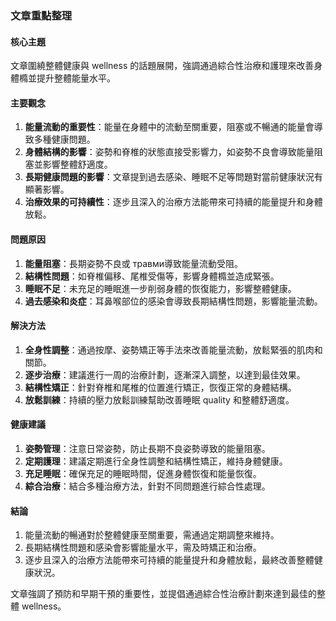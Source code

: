 ### 文章重點整理

#### 核心主題  
文章圍繞整體健康與 wellness 的話題展開，強調通過綜合性治療和護理來改善身體橢並提升整體能量水平。

#### 主要觀念  
1. **能量流動的重要性**：能量在身體中的流動至關重要，阻塞或不暢通的能量會導致多種健康問題。
2. **身體結構的影響**：姿勢和脊椎的狀態直接受影響力，如姿勢不良會導致能量阻塞並影響整體舒適度。
3. **長期健康問題的影響**：文章提到過去感染、睡眠不足等問題對當前健康狀況有顯著影響。
4. **治療效果的可持續性**：逐步且深入的治療方法能帶來可持續的能量提升和身體放鬆。

#### 問題原因  
1. **能量阻塞**：長期姿勢不良或 травми導致能量流動受阻。
2. **結構性問題**：如脊椎偏移、尾椎受傷等，影響身體橢並造成緊張。
3. **睡眠不足**：未充足的睡眠進一步削弱身體的恢復能力，影響整體健康。
4. **過去感染和炎症**：耳鼻喉部位的感染會導致長期結構性問題，影響能量流動。

#### 解決方法  
1. **全身性調整**：通過按摩、姿勢矯正等手法來改善能量流動，放鬆緊張的肌肉和關節。
2. **逐步治療**：建議進行一周的治療計劃，逐漸深入調整，以達到最佳效果。
3. **結構性矯正**：針對脊椎和尾椎的位置進行矯正，恢復正常的身體結構。
4. **放鬆訓練**：持續的壓力放鬆訓練幫助改善睡眠 quality 和整體舒適度。

#### 健康建議  
1. **姿勢管理**：注意日常姿勢，防止長期不良姿勢導致的能量阻塞。
2. **定期護理**：建議定期進行全身性調整和結構性矯正，維持身體健康。
3. **充足睡眠**：確保充足的睡眠時間，促進身體恢復和能量恢復。
4. **綜合治療**：結合多種治療方法，針對不同問題進行綜合性處理。

#### 結論  
1. 能量流動的暢通對於整體健康至關重要，需通過定期調整來維持。
2. 長期結構性問題和感染會影響能量水平，需及時矯正和治療。
3. 逐步且深入的治療方法能帶來可持續的能量提升和身體放鬆，最終改善整體健康狀況。

文章強調了預防和早期干預的重要性，並提倡通過綜合性治療計劃來達到最佳的整體 wellness。